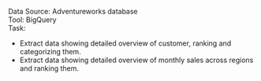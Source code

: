 Data Source: Adventureworks database  
Tool: BigQuery  
Task:  

- Extract data showing detailed overview of customer, ranking and categorizing them.
- Extract data showing detailed overview of monthly sales across regions and ranking them.
